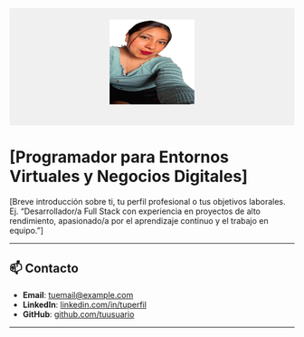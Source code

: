<p align="center">
  <div style="background-color: #f0f0f0; padding: 20px; text-align: center;">
  <img src="Imagen_de_WhatsApp_2024-05-25_a_las_23.39.24_8652ebf4-removebg-preview.png" width="150" height="150" alt="Mi foto de perfil">
</p>
</div>

# [Programador para Entornos Virtuales y Negocios Digitales]

[Breve introducción sobre ti, tu perfil profesional o tus objetivos laborales. Ej. “Desarrollador/a Full Stack con experiencia en proyectos de alto rendimiento, apasionado/a por el aprendizaje continuo y el trabajo en equipo.”]

---

## 📫 Contacto
- **Email**: [tuemail@example.com](mailto:tuemail@example.com)
- **LinkedIn**: [linkedin.com/in/tuperfil](https://linkedin.com/in/tuperfil)
- **GitHub**: [github.com/tuusuario](https://github.com/tuusuario)

---



